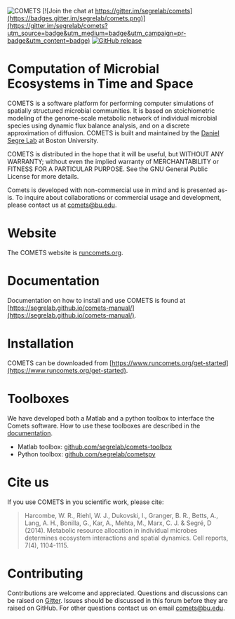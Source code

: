 ![COMETS](comets-logo.png)
[![Join the chat at https://gitter.im/segrelab/comets](https://badges.gitter.im/segrelab/comets.png)](https://gitter.im/segrelab/comets?utm_source=badge&utm_medium=badge&utm_campaign=pr-badge&utm_content=badge)
[![GitHub release](https://img.shields.io/github/release/segrelab/comets/all.svg)](https://GitHub.com/segrelab/comets/releases/)

# Computation of Microbial Ecosystems in Time and Space 
COMETS is a software platform for performing computer simulations of spatially structured microbial communities. It is based on stoichiometric modeling of the genome-scale metabolic network of individual microbial species using dynamic flux balance analysis, and on a discrete approximation of diffusion. COMETS is built and maintained by the [Daniel Segre Lab](http://www.bu.edu/segrelab) at Boston University.

COMETS is distributed in the hope that it will be useful, but WITHOUT ANY WARRANTY; without even the implied warranty of MERCHANTABILITY or FITNESS FOR A PARTICULAR PURPOSE. See the GNU General Public License for more details. 

Comets is developed with non-commercial use in mind and is presented as-is. To inquire about collaborations or commercial usage and development, please contact us at <comets@bu.edu>.

# Website
The COMETS website is [runcomets.org](https://www.runcomets.org/).

# Documentation
Documentation on how to install and use COMETS is found at [https://segrelab.github.io/comets-manual/](https://segrelab.github.io/comets-manual/).

# Installation
COMETS can be downloaded from [https://www.runcomets.org/get-started](https://www.runcomets.org/get-started).

# Toolboxes
We have developed both a Matlab and a python toolbox to interface the Comets software. How to use these toolboxes are described in the [documentation](https://segrelab.github.io/comets-manual/).
 - Matlab toolbox: [github.com/segrelab/comets-toolbox](https://github.com/segrelab/comets-toolbox)
 - Python toolbox: [github.com/segrelab/cometspy](https://github.com/segrelab/cometspy)

# Cite us
If you use COMETS in you scientific work, please cite:
>Harcombe, W. R., Riehl, W. J., Dukovski, I., Granger, B. R., Betts, A., Lang, A. H., Bonilla, G., Kar, A., Mehta, M., Marx, C. J. & Segré, D (2014). Metabolic resource allocation in individual microbes determines ecosystem interactions and spatial dynamics. Cell reports, 7(4), 1104-1115.

# Contributing
Contributions are welcome and appreciated. Questions and discussions can be raised on [Gitter](https://gitter.im/segrelab/comets). Issues should be discussed in this forum before they are raised on GitHub. For other questions contact us on email comets@bu.edu.
